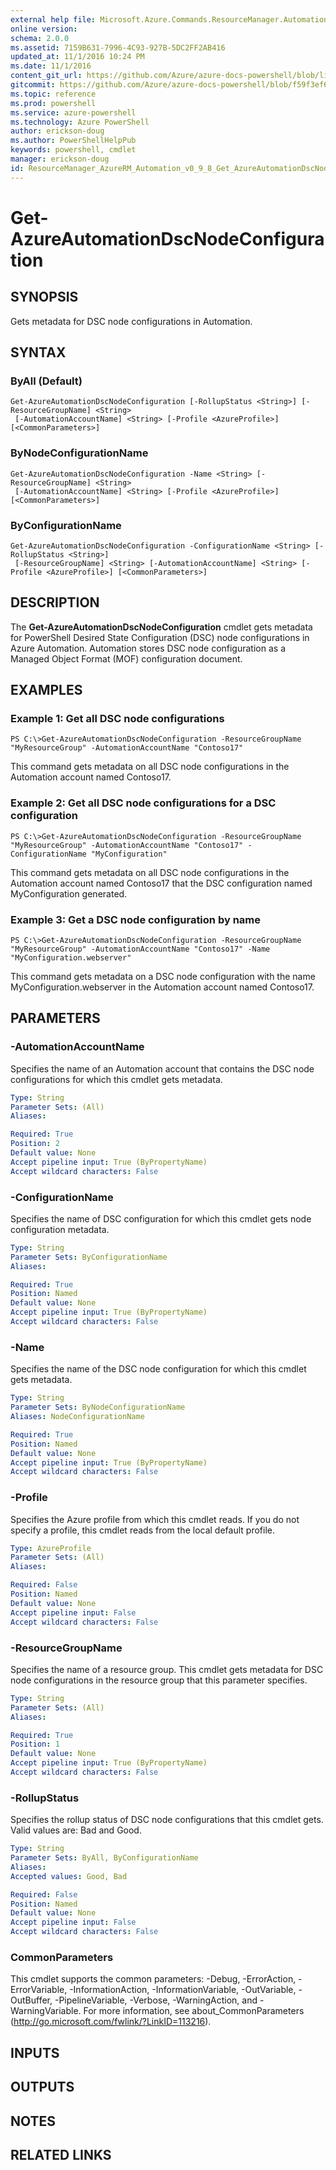 ```yaml
---
external help file: Microsoft.Azure.Commands.ResourceManager.Automation.dll-Help.xml
online version: 
schema: 2.0.0
ms.assetid: 7159B631-7996-4C93-927B-5DC2FF2AB416
updated_at: 11/1/2016 10:24 PM
ms.date: 11/1/2016
content_git_url: https://github.com/Azure/azure-docs-powershell/blob/live/azureps-cmdlets-docs/ResourceManager/AzureRM.Automation/v0.9.8/Get-AzureAutomationDscNodeConfiguration.md
gitcommit: https://github.com/Azure/azure-docs-powershell/blob/f59f3ef60bc592383812213e69fd77ba950759ed/azureps-cmdlets-docs/ResourceManager/AzureRM.Automation/v0.9.8/Get-AzureAutomationDscNodeConfiguration.md
ms.topic: reference
ms.prod: powershell
ms.service: azure-powershell
ms.technology: Azure PowerShell
author: erickson-doug
ms.author: PowerShellHelpPub
keywords: powershell, cmdlet
manager: erickson-doug
id: ResourceManager_AzureRM_Automation_v0_9_8_Get_AzureAutomationDscNodeConfiguration_md
---
```


# Get-AzureAutomationDscNodeConfiguration

## SYNOPSIS
Gets metadata for DSC node configurations in Automation.

## SYNTAX

### ByAll (Default)
```
Get-AzureAutomationDscNodeConfiguration [-RollupStatus <String>] [-ResourceGroupName] <String>
 [-AutomationAccountName] <String> [-Profile <AzureProfile>] [<CommonParameters>]
```

### ByNodeConfigurationName
```
Get-AzureAutomationDscNodeConfiguration -Name <String> [-ResourceGroupName] <String>
 [-AutomationAccountName] <String> [-Profile <AzureProfile>] [<CommonParameters>]
```

### ByConfigurationName
```
Get-AzureAutomationDscNodeConfiguration -ConfigurationName <String> [-RollupStatus <String>]
 [-ResourceGroupName] <String> [-AutomationAccountName] <String> [-Profile <AzureProfile>] [<CommonParameters>]
```

## DESCRIPTION
The **Get-AzureAutomationDscNodeConfiguration** cmdlet gets metadata for PowerShell Desired State Configuration (DSC) node configurations in Azure Automation.
Automation stores DSC node configuration as a Managed Object Format (MOF) configuration document.

## EXAMPLES

### Example 1: Get all DSC node configurations
```
PS C:\>Get-AzureAutomationDscNodeConfiguration -ResourceGroupName "MyResourceGroup" -AutomationAccountName "Contoso17"
```

This command gets metadata on all DSC node configurations in the Automation account named Contoso17.

### Example 2: Get all DSC node configurations for a DSC configuration
```
PS C:\>Get-AzureAutomationDscNodeConfiguration -ResourceGroupName "MyResourceGroup" -AutomationAccountName "Contoso17" -ConfigurationName "MyConfiguration"
```

This command gets metadata on all DSC node configurations in the Automation account named Contoso17 that the DSC configuration named MyConfiguration generated.

### Example 3: Get a DSC node configuration by name
```
PS C:\>Get-AzureAutomationDscNodeConfiguration -ResourceGroupName "MyResourceGroup" -AutomationAccountName "Contoso17" -Name "MyConfiguration.webserver"
```

This command gets metadata on a DSC node configuration with the name MyConfiguration.webserver in the Automation account named Contoso17.

## PARAMETERS

### -AutomationAccountName
Specifies the name of an Automation account that contains the DSC node configurations for which this cmdlet gets metadata.

```yaml
Type: String
Parameter Sets: (All)
Aliases: 

Required: True
Position: 2
Default value: None
Accept pipeline input: True (ByPropertyName)
Accept wildcard characters: False
```

### -ConfigurationName
Specifies the name of DSC configuration for which this cmdlet gets node configuration metadata.

```yaml
Type: String
Parameter Sets: ByConfigurationName
Aliases: 

Required: True
Position: Named
Default value: None
Accept pipeline input: True (ByPropertyName)
Accept wildcard characters: False
```

### -Name
Specifies the name of the DSC node configuration for which this cmdlet gets metadata.

```yaml
Type: String
Parameter Sets: ByNodeConfigurationName
Aliases: NodeConfigurationName

Required: True
Position: Named
Default value: None
Accept pipeline input: True (ByPropertyName)
Accept wildcard characters: False
```

### -Profile
Specifies the Azure profile from which this cmdlet reads.
If you do not specify a profile, this cmdlet reads from the local default profile.

```yaml
Type: AzureProfile
Parameter Sets: (All)
Aliases: 

Required: False
Position: Named
Default value: None
Accept pipeline input: False
Accept wildcard characters: False
```

### -ResourceGroupName
Specifies the name of a resource group.
This cmdlet gets metadata for DSC node configurations in the resource group that this parameter specifies.

```yaml
Type: String
Parameter Sets: (All)
Aliases: 

Required: True
Position: 1
Default value: None
Accept pipeline input: True (ByPropertyName)
Accept wildcard characters: False
```

### -RollupStatus
Specifies the rollup status of DSC node configurations that this cmdlet gets.
Valid values are: Bad and Good.

```yaml
Type: String
Parameter Sets: ByAll, ByConfigurationName
Aliases: 
Accepted values: Good, Bad

Required: False
Position: Named
Default value: None
Accept pipeline input: False
Accept wildcard characters: False
```

### CommonParameters
This cmdlet supports the common parameters: -Debug, -ErrorAction, -ErrorVariable, -InformationAction, -InformationVariable, -OutVariable, -OutBuffer, -PipelineVariable, -Verbose, -WarningAction, and -WarningVariable. For more information, see about_CommonParameters (http://go.microsoft.com/fwlink/?LinkID=113216).

## INPUTS

## OUTPUTS

## NOTES

## RELATED LINKS


